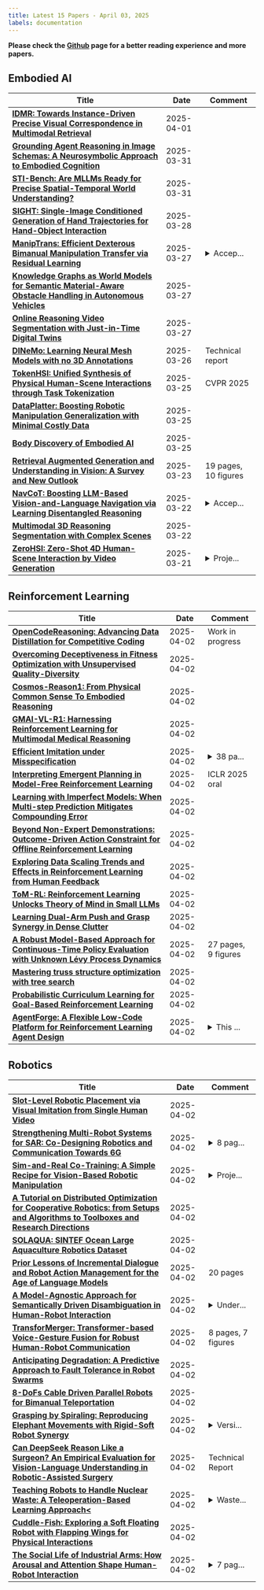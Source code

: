 ```yaml
---
title: Latest 15 Papers - April 03, 2025
labels: documentation
---
```

**Please check the [Github](https://github.com/zezhishao/MTS_Daily_ArXiv) page for a better reading experience and more papers.**

## Embodied AI
| **Title** | **Date** | **Comment** |
| --- | --- | --- |
| **[IDMR: Towards Instance-Driven Precise Visual Correspondence in Multimodal Retrieval](http://arxiv.org/abs/2504.00954v1)** | 2025-04-01 |  |
| **[Grounding Agent Reasoning in Image Schemas: A Neurosymbolic Approach to Embodied Cognition](http://arxiv.org/abs/2503.24110v1)** | 2025-03-31 |  |
| **[STI-Bench: Are MLLMs Ready for Precise Spatial-Temporal World Understanding?](http://arxiv.org/abs/2503.23765v1)** | 2025-03-31 |  |
| **[SIGHT: Single-Image Conditioned Generation of Hand Trajectories for Hand-Object Interaction](http://arxiv.org/abs/2503.22869v1)** | 2025-03-28 |  |
| **[ManipTrans: Efficient Dexterous Bimanual Manipulation Transfer via Residual Learning](http://arxiv.org/abs/2503.21860v1)** | 2025-03-27 | <details><summary>Accep...</summary><p>Accepted to CVPR 2025</p></details> |
| **[Knowledge Graphs as World Models for Semantic Material-Aware Obstacle Handling in Autonomous Vehicles](http://arxiv.org/abs/2503.21232v1)** | 2025-03-27 |  |
| **[Online Reasoning Video Segmentation with Just-in-Time Digital Twins](http://arxiv.org/abs/2503.21056v1)** | 2025-03-27 |  |
| **[DINeMo: Learning Neural Mesh Models with no 3D Annotations](http://arxiv.org/abs/2503.20220v1)** | 2025-03-26 | Technical report |
| **[TokenHSI: Unified Synthesis of Physical Human-Scene Interactions through Task Tokenization](http://arxiv.org/abs/2503.19901v1)** | 2025-03-25 | CVPR 2025 |
| **[DataPlatter: Boosting Robotic Manipulation Generalization with Minimal Costly Data](http://arxiv.org/abs/2503.19516v1)** | 2025-03-25 |  |
| **[Body Discovery of Embodied AI](http://arxiv.org/abs/2503.19941v1)** | 2025-03-25 |  |
| **[Retrieval Augmented Generation and Understanding in Vision: A Survey and New Outlook](http://arxiv.org/abs/2503.18016v1)** | 2025-03-23 | 19 pages, 10 figures |
| **[NavCoT: Boosting LLM-Based Vision-and-Language Navigation via Learning Disentangled Reasoning](http://arxiv.org/abs/2403.07376v2)** | 2025-03-22 | <details><summary>Accep...</summary><p>Accepted by TPAMI 2025</p></details> |
| **[Multimodal 3D Reasoning Segmentation with Complex Scenes](http://arxiv.org/abs/2411.13927v2)** | 2025-03-22 |  |
| **[ZeroHSI: Zero-Shot 4D Human-Scene Interaction by Video Generation](http://arxiv.org/abs/2412.18600v2)** | 2025-03-21 | <details><summary>Proje...</summary><p>Project website: https://awfuact.github.io/zerohsi/ The first two authors contribute equally</p></details> |

## Reinforcement Learning
| **Title** | **Date** | **Comment** |
| --- | --- | --- |
| **[OpenCodeReasoning: Advancing Data Distillation for Competitive Coding](http://arxiv.org/abs/2504.01943v1)** | 2025-04-02 | Work in progress |
| **[Overcoming Deceptiveness in Fitness Optimization with Unsupervised Quality-Diversity](http://arxiv.org/abs/2504.01915v1)** | 2025-04-02 |  |
| **[Cosmos-Reason1: From Physical Common Sense To Embodied Reasoning](http://arxiv.org/abs/2503.15558v2)** | 2025-04-02 |  |
| **[GMAI-VL-R1: Harnessing Reinforcement Learning for Multimodal Medical Reasoning](http://arxiv.org/abs/2504.01886v1)** | 2025-04-02 |  |
| **[Efficient Imitation under Misspecification](http://arxiv.org/abs/2503.13162v2)** | 2025-04-02 | <details><summary>38 pa...</summary><p>38 pages, 6 figures. Published as a conference paper at ICLR 2025</p></details> |
| **[Interpreting Emergent Planning in Model-Free Reinforcement Learning](http://arxiv.org/abs/2504.01871v1)** | 2025-04-02 | ICLR 2025 oral |
| **[Learning with Imperfect Models: When Multi-step Prediction Mitigates Compounding Error](http://arxiv.org/abs/2504.01766v1)** | 2025-04-02 |  |
| **[Beyond Non-Expert Demonstrations: Outcome-Driven Action Constraint for Offline Reinforcement Learning](http://arxiv.org/abs/2504.01719v1)** | 2025-04-02 |  |
| **[Exploring Data Scaling Trends and Effects in Reinforcement Learning from Human Feedback](http://arxiv.org/abs/2503.22230v3)** | 2025-04-02 |  |
| **[ToM-RL: Reinforcement Learning Unlocks Theory of Mind in Small LLMs](http://arxiv.org/abs/2504.01698v1)** | 2025-04-02 |  |
| **[Learning Dual-Arm Push and Grasp Synergy in Dense Clutter](http://arxiv.org/abs/2412.04052v2)** | 2025-04-02 |  |
| **[A Robust Model-Based Approach for Continuous-Time Policy Evaluation with Unknown Lévy Process Dynamics](http://arxiv.org/abs/2504.01482v1)** | 2025-04-02 | 27 pages, 9 figures |
| **[Mastering truss structure optimization with tree search](http://arxiv.org/abs/2406.06145v5)** | 2025-04-02 |  |
| **[Probabilistic Curriculum Learning for Goal-Based Reinforcement Learning](http://arxiv.org/abs/2504.01459v1)** | 2025-04-02 |  |
| **[AgentForge: A Flexible Low-Code Platform for Reinforcement Learning Agent Design](http://arxiv.org/abs/2410.19528v4)** | 2025-04-02 | <details><summary>This ...</summary><p>This paper has been accepted at the 17th International Conference on Agents and Artificial Intelligence (ICAART 2025)</p></details> |

## Robotics
| **Title** | **Date** | **Comment** |
| --- | --- | --- |
| **[Slot-Level Robotic Placement via Visual Imitation from Single Human Video](http://arxiv.org/abs/2504.01959v1)** | 2025-04-02 |  |
| **[Strengthening Multi-Robot Systems for SAR: Co-Designing Robotics and Communication Towards 6G](http://arxiv.org/abs/2504.01940v1)** | 2025-04-02 | <details><summary>8 pag...</summary><p>8 pages, 6 figures, submitted to IEEE Communication Society (Special Issue: Empowering Robotics with 6G: Connectivity, Intelligence, and Beyond)</p></details> |
| **[Sim-and-Real Co-Training: A Simple Recipe for Vision-Based Robotic Manipulation](http://arxiv.org/abs/2503.24361v2)** | 2025-04-02 | <details><summary>Proje...</summary><p>Project website: https://co-training.github.io/</p></details> |
| **[A Tutorial on Distributed Optimization for Cooperative Robotics: from Setups and Algorithms to Toolboxes and Research Directions](http://arxiv.org/abs/2309.04257v2)** | 2025-04-02 |  |
| **[SOLAQUA: SINTEF Ocean Large Aquaculture Robotics Dataset](http://arxiv.org/abs/2504.01790v1)** | 2025-04-02 |  |
| **[Prior Lessons of Incremental Dialogue and Robot Action Management for the Age of Language Models](http://arxiv.org/abs/2501.00953v2)** | 2025-04-02 | 20 pages |
| **[A Model-Agnostic Approach for Semantically Driven Disambiguation in Human-Robot Interaction](http://arxiv.org/abs/2409.17004v2)** | 2025-04-02 | <details><summary>Under...</summary><p>Under review for 2025 IEEE International Conference on Robot & Human Interactive Communication (RO-MAN), Supplementary video: https://youtu.be/_P0v07Xc24Y, Dataset publicly available: https://github.com/IrmakDogan/ExpressionDataset</p></details> |
| **[TransforMerger: Transformer-based Voice-Gesture Fusion for Robust Human-Robot Communication](http://arxiv.org/abs/2504.01708v1)** | 2025-04-02 | 8 pages, 7 figures |
| **[Anticipating Degradation: A Predictive Approach to Fault Tolerance in Robot Swarms](http://arxiv.org/abs/2504.01594v1)** | 2025-04-02 |  |
| **[8-DoFs Cable Driven Parallel Robots for Bimanual Teleportation](http://arxiv.org/abs/2504.01554v1)** | 2025-04-02 |  |
| **[Grasping by Spiraling: Reproducing Elephant Movements with Rigid-Soft Robot Synergy](http://arxiv.org/abs/2504.01507v1)** | 2025-04-02 | <details><summary>Versi...</summary><p>Version 1. 16 pages, 5 figures</p></details> |
| **[Can DeepSeek Reason Like a Surgeon? An Empirical Evaluation for Vision-Language Understanding in Robotic-Assisted Surgery](http://arxiv.org/abs/2503.23130v2)** | 2025-04-02 | Technical Report |
| **[Teaching Robots to Handle Nuclear Waste: A Teleoperation-Based Learning Approach<](http://arxiv.org/abs/2504.01405v1)** | 2025-04-02 | <details><summary>Waste...</summary><p>Waste Management Symposia 2025</p></details> |
| **[Cuddle-Fish: Exploring a Soft Floating Robot with Flapping Wings for Physical Interactions](http://arxiv.org/abs/2504.01293v1)** | 2025-04-02 |  |
| **[The Social Life of Industrial Arms: How Arousal and Attention Shape Human-Robot Interaction](http://arxiv.org/abs/2504.01260v1)** | 2025-04-02 | <details><summary>7 pag...</summary><p>7 pages, 3 figures, 1 table</p></details> |

